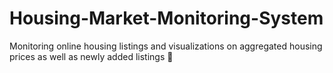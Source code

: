 # Housing-Market-Monitoring-System
Monitoring online housing listings and visualizations on aggregated housing prices as well as newly added listings 🤖
